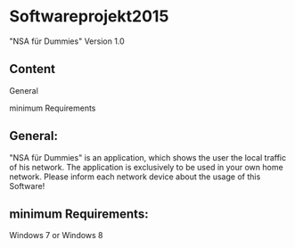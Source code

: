 # Softwareprojekt2015
"NSA für Dummies"
Version 1.0

Content
-------
General

minimum Requirements


General:
-------
"NSA für Dummies" is an application, which shows the user the local traffic of his network. 
The application is exclusively to be used in your own home network. Please inform each network device about the usage of this Software!


minimum Requirements:
---------------------
Windows 7 or Windows 8
